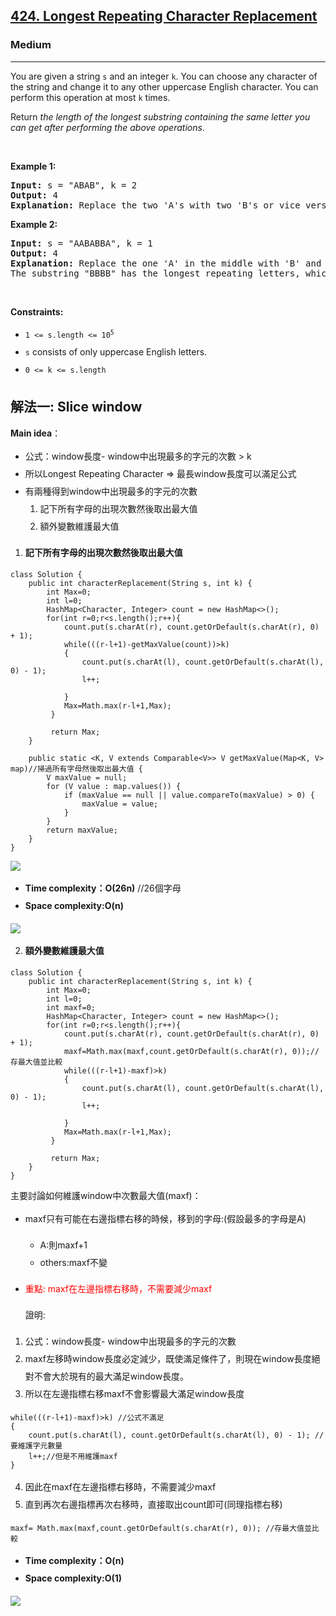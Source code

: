 <style>

ol, ul {
	line-height: 2;
}

</style>

<h2><a href="https://leetcode.com/problems/longest-repeating-character-replacement/">424. Longest Repeating Character Replacement</a></h2><h3>Medium</h3><hr><div><p>You are given a string <code>s</code> and an integer <code>k</code>. You can choose any character of the string and change it to any other uppercase English character. You can perform this operation at most <code>k</code> times.</p>

<p>Return <em>the length of the longest substring containing the same letter you can get after performing the above operations</em>.</p>

<p>&nbsp;</p>
<p><strong class="example">Example 1:</strong></p>

<pre><strong>Input:</strong> s = "ABAB", k = 2
<strong>Output:</strong> 4
<strong>Explanation:</strong> Replace the two 'A's with two 'B's or vice versa.
</pre>

<p><strong class="example">Example 2:</strong></p>

<pre><strong>Input:</strong> s = "AABABBA", k = 1
<strong>Output:</strong> 4
<strong>Explanation:</strong> Replace the one 'A' in the middle with 'B' and form "AABBBBA".
The substring "BBBB" has the longest repeating letters, which is 4.
</pre>

<p>&nbsp;</p>
<p><strong>Constraints:</strong></p>

<ul>
	<li><code>1 &lt;= s.length &lt;= 10<sup>5</sup></code></li>
	<li><code>s</code> consists of only uppercase English letters.</li>
	<li><code>0 &lt;= k &lt;= s.length</code></li>
</ul>
</div>



<h2>解法一: Slice window</h2>

**Main idea**：

* 公式：window長度- window中出現最多的字元的次數 > k
* 所以Longest Repeating Character => 最長window長度可以滿足公式
* 有兩種得到window中出現最多的字元的次數
    1. 記下所有字母的出現次數然後取出最大值
    2. 額外變數維護最大值

1. **記下所有字母的出現次數然後取出最大值**

```
class Solution {
    public int characterReplacement(String s, int k) {
        int Max=0;
        int l=0;
        HashMap<Character, Integer> count = new HashMap<>();
        for(int r=0;r<s.length();r++){
            count.put(s.charAt(r), count.getOrDefault(s.charAt(r), 0) + 1);
            while(((r-l+1)-getMaxValue(count))>k)
            {
                count.put(s.charAt(l), count.getOrDefault(s.charAt(l), 0) - 1);
                l++;     
                
            }
            Max=Math.max(r-l+1,Max);  
         }

         return Max;      
    }
    
    public static <K, V extends Comparable<V>> V getMaxValue(Map<K, V> map)//掃過所有字母然後取出最大值 {
        V maxValue = null;
        for (V value : map.values()) {
            if (maxValue == null || value.compareTo(maxValue) > 0) {
                maxValue = value;
            }
        }
        return maxValue;
    }
}

```
![](https://i.imgur.com/UpG4cjt.png)

* **Time complexity：O(26n)**  //26個字母
* **Space complexity:O(n)**

![](https://i.imgur.com/6KXCpGR.png)

2. **額外變數維護最大值**
```
class Solution {
    public int characterReplacement(String s, int k) {
        int Max=0;
        int l=0;
        int maxf=0;
        HashMap<Character, Integer> count = new HashMap<>();
        for(int r=0;r<s.length();r++){
            count.put(s.charAt(r), count.getOrDefault(s.charAt(r), 0) + 1);
            maxf=Math.max(maxf,count.getOrDefault(s.charAt(r), 0));//存最大值並比較
            while(((r-l+1)-maxf)>k)
            {
                count.put(s.charAt(l), count.getOrDefault(s.charAt(l), 0) - 1);
                l++;     
                
            }
            Max=Math.max(r-l+1,Max);  
         }

         return Max;      
    }
}
```

主要討論如何維護window中次數最大值(maxf)：

* maxf只有可能在右邊指標右移的時候，移到的字母:(假設最多的字母是A)

    * A:則maxf+1
    * others:maxf不變

* <font color="#f00">重點: maxf在左邊指標右移時，不需要減少maxf</font>

    證明: 

1. 公式：window長度- window中出現最多的字元的次數
2. maxf左移時window長度必定減少，既使滿足條件了，則現在window長度絕對不會大於現有的最大滿足window長度。
3. 所以在左邊指標右移maxf不會影響最大滿足window長度
```
while(((r-l+1)-maxf)>k) //公式不滿足
{
    count.put(s.charAt(l), count.getOrDefault(s.charAt(l), 0) - 1); //要維護字元數量
    l++;//但是不用維護maxf
}
```
    
4. 因此在maxf在左邊指標右移時，不需要減少maxf
5. 直到再次右邊指標再次右移時，直接取出count即可(同理指標右移)

```
maxf= Math.max(maxf,count.getOrDefault(s.charAt(r), 0)); //存最大值並比較
```

* **Time complexity：O(n)**
* **Space complexity:O(1)**

![](https://i.imgur.com/I5HRfNG.png)

